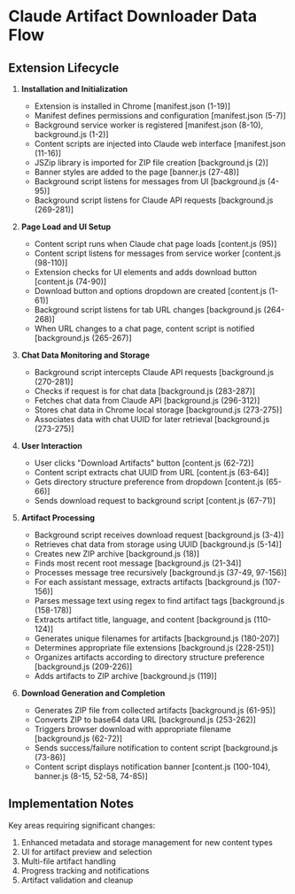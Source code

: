 # Claude Artifact Downloader Data Flow

## Extension Lifecycle

1. **Installation and Initialization**
   - Extension is installed in Chrome [manifest.json (1-19)]
   - Manifest defines permissions and configuration [manifest.json (5-7)]
   - Background service worker is registered [manifest.json (8-10), background.js (1-2)]
   - Content scripts are injected into Claude web interface [manifest.json (11-16)]
   - JSZip library is imported for ZIP file creation [background.js (2)]
   - Banner styles are added to the page [banner.js (27-48)]
   - Background script listens for messages from UI [background.js (4-95)]
   - Background script listens for Claude API requests [background.js (269-281)]

2. **Page Load and UI Setup**
   - Content script runs when Claude chat page loads [content.js (95)]
   - Content script listens for messages from service worker [content.js (98-110)]
   - Extension checks for UI elements and adds download button [content.js (74-90)]
   - Download button and options dropdown are created [content.js (1-61)]
   - Background script listens for tab URL changes [background.js (264-268)]
   - When URL changes to a chat page, content script is notified [background.js (265-267)]

3. **Chat Data Monitoring and Storage**
   - Background script intercepts Claude API requests [background.js (270-281)]
   - Checks if request is for chat data [background.js (283-287)]
   - Fetches chat data from Claude API [background.js (296-312)]
   - Stores chat data in Chrome local storage [background.js (273-275)]
   - Associates data with chat UUID for later retrieval [background.js (273-275)]

4. **User Interaction**
   - User clicks "Download Artifacts" button [content.js (62-72)]
   - Content script extracts chat UUID from URL [content.js (63-64)]
   - Gets directory structure preference from dropdown [content.js (65-66)]
   - Sends download request to background script [content.js (67-71)]

5. **Artifact Processing**
   - Background script receives download request [background.js (3-4)]
   - Retrieves chat data from storage using UUID [background.js (5-14)]
   - Creates new ZIP archive [background.js (18)]
   - Finds most recent root message [background.js (21-34)]
   - Processes message tree recursively [background.js (37-49, 97-156)]
   - For each assistant message, extracts artifacts [background.js (107-156)]
   - Parses message text using regex to find artifact tags [background.js (158-178)]
   - Extracts artifact title, language, and content [background.js (110-124)]
   - Generates unique filenames for artifacts [background.js (180-207)]
   - Determines appropriate file extensions [background.js (228-251)]
   - Organizes artifacts according to directory structure preference [background.js (209-226)]
   - Adds artifacts to ZIP archive [background.js (119)]

6. **Download Generation and Completion**
   - Generates ZIP file from collected artifacts [background.js (61-95)]
   - Converts ZIP to base64 data URL [background.js (253-262)]
   - Triggers browser download with appropriate filename [background.js (62-72)]
   - Sends success/failure notification to content script [background.js (73-86)]
   - Content script displays notification banner [content.js (100-104), banner.js (8-15, 52-58, 74-85)]

## Implementation Notes

Key areas requiring significant changes:
1. Enhanced metadata and storage management for new content types
2. UI for artifact preview and selection
3. Multi-file artifact handling
4. Progress tracking and notifications
5. Artifact validation and cleanup
